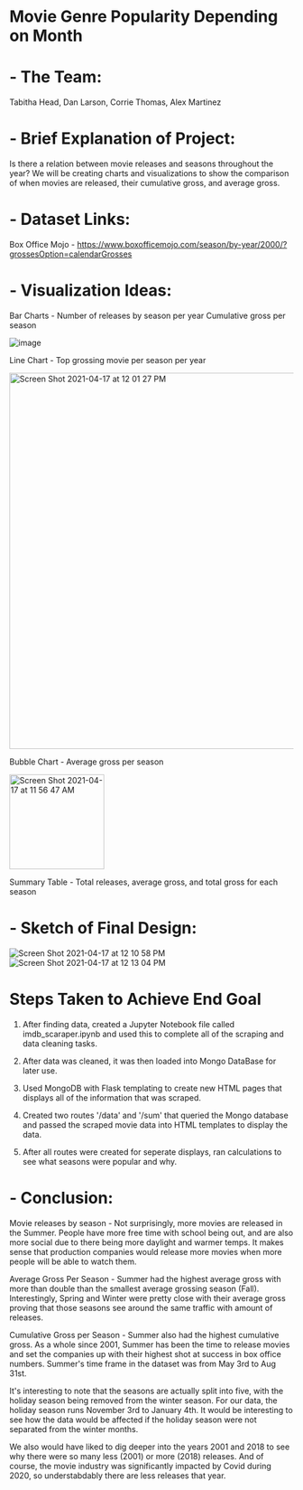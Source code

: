 # Movie Genre Popularity Depending on Month

# - The Team:

Tabitha Head, Dan Larson, Corrie Thomas, Alex Martinez

# - Brief Explanation of Project:

Is there a relation between movie releases and seasons throughout the year? We will be creating charts and visualizations to show the comparison of when movies are released, their cumulative gross, and average gross.

# - Dataset Links:
Box Office Mojo - https://www.boxofficemojo.com/season/by-year/2000/?grossesOption=calendarGrosses

# - Visualization Ideas:
Bar Charts - 
Number of releases by season per year
Cumulative gross per season

![image](https://user-images.githubusercontent.com/72418166/115118843-46094480-9f73-11eb-9185-a469fe84651d.png)

Line Chart - 
Top grossing movie per season per year

<img width="666" alt="Screen Shot 2021-04-17 at 12 01 27 PM" src="https://user-images.githubusercontent.com/72418166/115119098-aea4f100-9f74-11eb-9a90-c8d50db4156f.png">

Bubble Chart - 
Average gross per season

<img width="168" alt="Screen Shot 2021-04-17 at 11 56 47 AM" src="https://user-images.githubusercontent.com/72418166/115118970-16a70780-9f74-11eb-9c0d-bbf97ae84232.png">

Summary Table - 
Total releases, average gross, and total gross for each season

# - Sketch of Final Design:

![Screen Shot 2021-04-17 at 12 10 58 PM](https://user-images.githubusercontent.com/72418166/115119422-4c4cf000-9f76-11eb-9e13-c468e54b596b.png)
![Screen Shot 2021-04-17 at 12 13 04 PM](https://user-images.githubusercontent.com/72418166/115119450-638bdd80-9f76-11eb-830c-8b28eb746106.png)

# Steps Taken to Achieve End Goal

1. After finding data, created a Jupyter Notebook file called imdb_scaraper.ipynb and used this to complete all of the scraping and data cleaning tasks.

2. After data was cleaned, it was then loaded into Mongo DataBase for later use.

3. Used MongoDB with Flask templating to create new HTML pages that displays all of the information that was scraped.

4. Created two routes '/data' and '/sum' that queried the Mongo database and passed the scraped movie data into HTML templates to display the data.

5. After all routes were created for seperate displays, ran calculations to see what seasons were popular and why.

# - Conclusion:

Movie releases by season - Not surprisingly, more movies are released in the Summer. People have more free time with school being out, and are also more social due to there being more daylight and warmer temps. It makes sense that production companies would release more movies when more people will be able to watch them.

Average Gross Per Season - Summer had the highest average gross with more than double than the smallest average grossing season (Fall). Interestingly, Spring and Winter were pretty close with their average gross proving that those seasons see around the same traffic with amount of releases.

Cumulative Gross per Season - Summer also had the highest cumulative gross. As a whole since 2001, Summer has been the time to release movies and set the companies up with their highest shot at success in box office numbers. Summer's time frame in the dataset was from May 3rd to Aug 31st. 

It's interesting to note that the seasons are actually split into five, with the holiday season being removed from the winter season. For our data, the holiday season runs November 3rd to January 4th. It would be interesting to see how the data would be affected if the holiday season were not separated from the winter months.

We also would have liked to dig deeper into the years 2001 and 2018 to see why there were so many less (2001) or more (2018) releases. And of course, the movie industry was significantly impacted by Covid during 2020, so understabdably there are less releases that year. 
